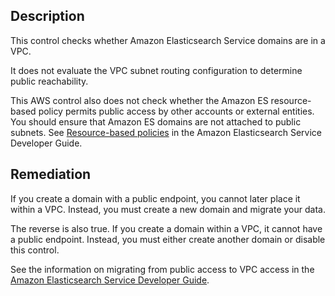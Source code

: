 ## Description

This control checks whether Amazon Elasticsearch Service domains are in a VPC.

It does not evaluate the VPC subnet routing configuration to determine public reachability.

This AWS control also does not check whether the Amazon ES resource-based policy permits public access by other accounts or external entities. You should ensure that Amazon ES domains are not attached to public subnets. See [Resource-based policies](https://docs.aws.amazon.com/elasticsearch-service/latest/developerguide/es-ac.html#es-ac-types-resource) in the Amazon Elasticsearch Service Developer Guide.

## Remediation

If you create a domain with a public endpoint, you cannot later place it within a VPC. Instead, you must create a new domain and migrate your data.

The reverse is also true. If you create a domain within a VPC, it cannot have a public endpoint. Instead, you must either create another domain or disable this control.

See the information on migrating from public access to VPC access in the [Amazon Elasticsearch Service Developer Guide](https://docs.aws.amazon.com/elasticsearch-service/latest/developerguide/es-vpc.html#es-migrating-public-to-vpc).
